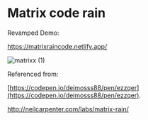 # Matrix code rain

Revamped Demo: 

https://matrixraincode.netlify.app/

![matrixx (1)](https://user-images.githubusercontent.com/65886071/225959606-8d4dc1ea-dd1b-48ee-b6e2-c87b1aae2879.gif)


Referenced from:

 [https://codepen.io/deimosss88/pen/ezzqer](https://codepen.io/deimosss88/pen/ezzqer).

 http://neilcarpenter.com/labs/matrix-rain/
